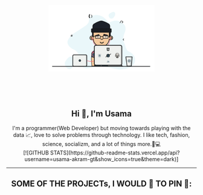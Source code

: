 <p align="center">
  <br><img src="https://github.com/usama-akram-gt/portfolio/blob/main/Developer.gif" width="280px"><br><br>
</p>
<br/>
<br/>
<div align="center">
<h2 align="center">Hi 👋, I'm Usama</h1>
I'm a programmer(Web Developer) but moving towards playing with the data 📈, love to solve problems through technology.
I like tech, fashion, science, socializm, and a lot of things more.🧾💻
</div>

<div align="center">
[![GITHUB STATS](https://github-readme-stats.vercel.app/api?username=usama-akram-gt&show_icons=true&theme=dark)]
</div>

---

<h2 align="center">SOME OF THE PROJECTs, I WOULD 💖 TO PIN 📌:</h2>